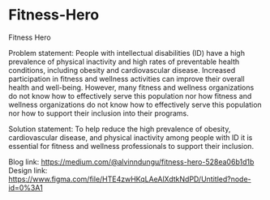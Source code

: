 # Fitness-Hero
Fitness Hero

Problem statement:
People with intellectual disabilities (ID) have a high prevalence of physical inactivity and high rates of preventable health conditions, including obesity and cardiovascular disease. Increased participation in fitness and wellness activities can improve their overall health and well-being. However, many fitness and wellness organizations do not know how to effectively serve this population nor how fitness and wellness organizations do not know how to effectively serve this population nor how to support their inclusion into their programs.

Solution statement:
To help reduce the high prevalence of obesity, cardiovascular disease, and physical inactivity among people with ID it is essential for fitness and wellness professionals to support their inclusion.

Blog link: https://medium.com/@alvinndungu/fitness-hero-528ea06b1d1b
Design link: https://www.figma.com/file/HTE4zwHKqLAeAlXdtkNdPD/Untitled?node-id=0%3A1